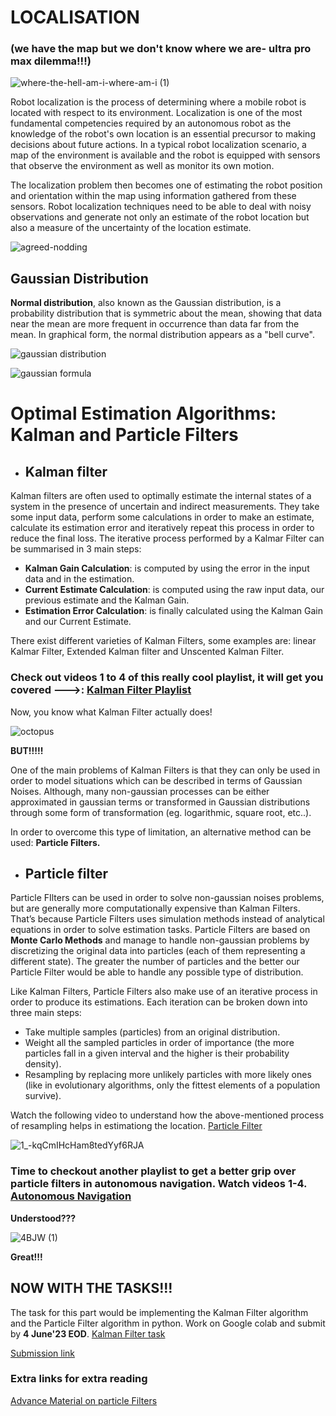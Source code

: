 # LOCALISATION

### (we have the map but we don't know where we are- ultra pro max dilemma!!!)
![where-the-hell-am-i-where-am-i (1)](https://github.com/ePSA-eJya/Robotics-Camp-2023-forked/assets/120899038/4a40e343-e73c-4117-8870-b29408d9cdcb)


Robot localization is the process of determining where a mobile robot is located with respect to its environment. Localization is one of the most fundamental competencies required by an autonomous robot as the knowledge of the robot's own location is an essential precursor to making decisions about future actions. In a typical robot localization scenario, a map of the environment is available and the robot is equipped with sensors that observe the environment as well as monitor its own motion. 

The localization problem then becomes one of estimating the robot position and orientation within the map using information gathered from these sensors. Robot localization techniques need to be able to deal with noisy observations and generate not only an estimate of the robot location but also a measure of the uncertainty of the location estimate. 


![agreed-nodding](https://github.com/ePSA-eJya/Robotics-Camp-2023-forked/assets/120899038/aca44478-3fd7-4a78-ade9-98cf5f787e5b)

## Gaussian Distribution
**Normal distribution**, also known as the Gaussian distribution, is a probability distribution that is symmetric about the mean, showing that data near the mean are more frequent in occurrence than data far from the mean. In graphical form, the normal distribution appears as a "bell curve".

![gaussian distribution](https://github.com/ePSA-eJya/Robotics-Camp-2023-forked/assets/120899038/29adc295-c3f3-4311-8fa7-5efdd9f048ab)

![gaussian formula](https://github.com/ePSA-eJya/Robotics-Camp-2023-forked/assets/120899038/00a158fd-f5a2-4310-89e5-128fcac5f675.png )


# Optimal Estimation Algorithms: Kalman and Particle Filters

+ ## **Kalman filter**
 Kalman filters are often used to optimally estimate the internal states of a system in the presence of uncertain and indirect measurements.
They take some input data, perform some calculations in order to make an estimate, calculate its estimation error and iteratively repeat this process in order to reduce the final loss. The iterative process performed by a Kalmar Filter can be summarised in 3 main steps:
+ **Kalman Gain Calculation**: is computed by using the error in the input data and in the estimation.
+ **Current Estimate Calculation**: is computed using the raw input data, our previous estimate and the Kalman Gain.
+ **Estimation Error Calculation**: is finally calculated using the Kalman Gain and our Current Estimate.

There exist different varieties of Kalman Filters, some examples are: linear Kalmar Filter, Extended Kalman filter and Unscented Kalman Filter.

### Check out videos 1 to 4 of this really cool playlist, it will get you covered --->: [Kalman Filter Playlist](https://www.youtube.com/playlist?list=PLn8PRpmsu08pzi6EMiYnR-076Mh-q3tWr)



Now, you know what Kalman Filter actually does!


![octopus](https://github.com/ePSA-eJya/Robotics-Camp-2023-forked/assets/120899038/37bf9dfc-3649-4dd6-b951-b3cb779188f3)

**BUT!!!!!**

One of the main problems of Kalman Filters is that they can only be used in order to model situations which can be described in terms of Gaussian Noises. Although, many non-gaussian processes can be either approximated in gaussian terms or transformed in Gaussian distributions through some form of transformation (eg. logarithmic, square root, etc..).


In order to overcome this type of limitation, an alternative method can be used: **Particle Filters.**

+ ## **Particle filter**

Particle FIlters can be used in order to solve non-gaussian noises problems, but are generally more computationally expensive than Kalman Filters. That’s because Particle Filters uses simulation methods instead of analytical equations in order to solve estimation tasks.
Particle Filters are based on **Monte Carlo Methods** and manage to handle non-gaussian problems by discretizing the original data into particles (each of them representing a different state). The greater the number of particles and the better our Particle Filter would be able to handle any possible type of distribution.

Like Kalman Filters, Particle Filters also make use of an iterative process in order to produce its estimations. Each iteration can be broken down into three main steps:
+ Take multiple samples (particles) from an original distribution.
+ Weight all the sampled particles in order of importance (the more particles fall in a given interval and the higher is their probability density).
+ Resampling by replacing more unlikely particles with more likely ones (like in evolutionary algorithms, only the fittest elements of a population survive).

Watch the following video to understand how the above-mentioned process of resampling helps in estimationg the location. [Particle Filter](https://youtu.be/aUkBa1zMKv4)


![1_-kqCmIHcHam8tedYyf6RJA](https://github.com/ePSA-eJya/Robotics-Camp-2023-forked/assets/120899038/33f749f2-9533-4ebb-a6e0-3d3540ef69ea)



### Time to checkout another playlist to get a better grip over particle filters in autonomous navigation. Watch videos 1-4. [Autonomous Navigation](https://youtu.be/Fw8JQ5Q-ZwU)


**Understood???**

![4BJW (1)](https://github.com/ePSA-eJya/Robotics-Camp-2023-forked/assets/120899038/dedd15ec-ef96-4840-8488-75c186c8d13b)

**Great!!!**

## NOW WITH THE TASKS!!!



The task for this part would be implementing the Kalman Filter algorithm and the Particle Filter algorithm in python. Work on Google colab and submit by **4 June'23 EOD**.
[Kalman Filter task](/Phase1-Week2/Localisation/kalman.pdf)

[Submission link](https://forms.gle/Lne3jdrbPNLGi2ZQ9)


### Extra links for extra reading

[Advance Material on particle Filters](https://inst.eecs.berkeley.edu/~cs188/fa22/projects/proj4/)
